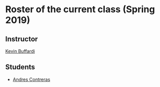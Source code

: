 # Roster of the current class (Spring 2019)

## Instructor

[Kevin Buffardi](https://github.com/kbuffardi)

## Students

* [Andres Contreras](https://github.com/andrecon) 

